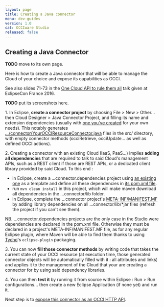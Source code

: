 ```yaml
---
layout: page
title: Creating a Java connector
menu: dev-guides
version: 1.0
cat: OCCIware Studio
released: false
---
```


## Creating a Java Connector
**TODO** move to its own page.

Here is how to create a Java connector that will be able to manage the Cloud of your choice and expose its capabilities as OCCI.

See also slides 71-73 in the [One Cloud API to rule them all](http://fr.slideshare.net/mdutoo/eclipsecon-2016-occiware-a-cloud-api-to-rule-them-all) talk given at EclipseCon France 2016.

**TODO** put its screenshots here.

1\. In Eclipse, **create a connector project** by choosing File > New > Other... then Cloud Designer > Java Connector Project, and filling its name and extension dependencies (usually with [one you've created](/content/user-guides/snapshot/studio-new-occi-extension.html) for your own needs). This notably generates [.../connector/YourOCCIResourceConnector.java](https://github.com/occiware/ecore/blob/master/clouddesigner/org.occiware.clouddesigner.occi.linkeddata.connector/src/org/occiware/clouddesigner/occi/linkeddata/connector/LdprojectConnector.java) files in the src/ directory, with empty connector methods (occiRetrieve, occiUpdate... as well as defined OCCI actions).

2\. Creating a connector with an existing Cloud (IaaS, PaaS...) implies **adding all dependencies** that are required to talk to said Cloud's management APIs, such as a REST client if those are REST APIs, or a dedicated client library provided by said Cloud. To this end :

- in Eclipse, create a ...connector.dependencies project using [an existing one](https://github.com/occiware/ecore/blob/master/clouddesigner/org.occiware.clouddesigner.occi.linkeddata.connector.dependencies) as a template and define all these dependencies in [its pom.xml file](https://github.com/occiware/ecore/blob/master/clouddesigner/org.occiware.clouddesigner.occi.linkeddata.connector.dependencies/pom.xml).
- run ```mvn clean install``` in this project, which will make maven download all dependencies in the ...connector/lib folder.
- in Eclipse, complete the ...connector project's [META-INF/MANIFEST.MF](https://github.com/occiware/ecore/blob/master/clouddesigner/org.occiware.clouddesigner.occi.linkeddata.connector/META-INF/MANIFEST.MF) by adding library dependencies on all ...connector/lib/*jar files (refresh the project if you can't see them).

NB. ...connector.dependencies projects are the only case in the Studio were dependencies are declared in the pom.xml file. Otherwise they must be declared in a project's META-INF/MANIFEST.MF file, as for any regular Eclipse plugin, where Maven will be able to find them thanks to using [Tycho](http://www.vogella.com/tutorials/EclipseTycho/article.html)'s ```eclipse-plugin``` packaging.

3\. You can now **fill those connector methods** by writing code that takes the current state of your OCCI resource (at execution time, those generated connector objects will be automatically filled with it : all attributes and links) and applies it to the management of the Cloud that your are creating a connector for by using said dependency libraries.

4\. You can then **test it** by running it from source within Eclipse : Run > Run configurations... then create a new Eclipse Application (if none yet) and run it.

Next step is to [expose this connector as an OCCI HTTP API](/content/user-guides/snapshot/runtime-expose-a-connector-as-OCCI-HTTP.html).


